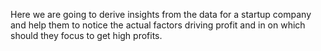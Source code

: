 Here we are going to derive insights from the data for a startup company and help them to notice the actual factors driving profit and 
in on which should they focus to get high profits.
